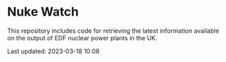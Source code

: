 # Nuke Watch

This repository includes code for retrieving the latest information available on the output of EDF nuclear power plants in the UK.

Last updated: 2023-03-18 10:08